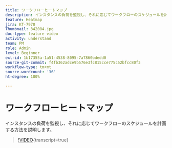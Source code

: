 ```yaml
---
title: ワークフローヒートマップ
description: インスタンスの負荷を監視し、それに応じてワークフローのスケジュールを計画する方法を説明します。
feature: Heatmap
jira: KT-7970
Thumbnail: 342084.jpg
doc-type: feature video
activity: understand
team: PM
role: Admin
level: Beginner
exl-id: 1b17355a-1a51-4538-8095-7a7860bdedd0
source-git-commit: f4fb362adce9b576e3fc815cce775c52bfcc80f3
workflow-type: tm+mt
source-wordcount: '36'
ht-degree: 100%

---
```


# ワークフローヒートマップ

インスタンスの負荷を監視し、それに応じてワークフローのスケジュールを計画する方法を説明します。

>[!VIDEO](https://video.tv.adobe.com/v/342084?quality=12&learn=on){transcript=true}
